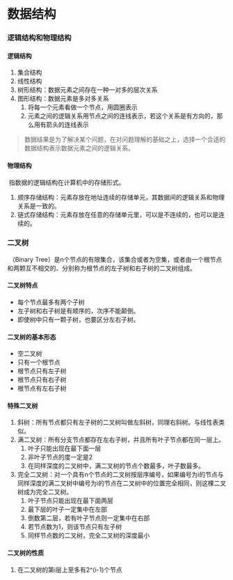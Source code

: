 # 数据结构

### 逻辑结构和物理结构

#### 逻辑结构

1. 集合结构
2. 线性结构
3. 树形结构：数据元素之间存在一种一对多的层次关系
4. 图形结构：数据元素是多对多关系
   1. 将每一个元素看做一个节点，用圆圈表示
   2. 元素之间的逻辑关系用节点之间的连线表示，若这个关系是有方向的，那么用有箭头的连线表示

> 数据结果是为了解决某个问题，在对问题理解的基础之上，选择一个合适的数据结构表示数据元素之间的逻辑关系。

#### 物理结构

​	指数据的逻辑结构在计算机中的存储形式。

1. 顺序存储结构：元素存放在地址连续的存储单元，其数据间的逻辑关系和物理关系是一致的。
2. 链式存储结构：元素存放在任意的存储单元里，可以是不连续的，也可以是连续的。

### 二叉树

​	（Binary Tree）是n个节点的有限集合，该集合或者为空集，或者由一个根节点和两颗互不相交的、分别称为根节点的左子树和右子树的二叉树组成。

#### 二叉树特点

- 每个节点最多有两个子树
- 左子树和右子树是有顺序的，次序不能颠倒。
- 即使树中只有一颗子树，也要区分左右子树。

#### 二叉树的基本形态

- 空二叉树
- 只有一个根节点
- 根节点只有左子树
- 根节点只有右子树
- 根节点有左右子树

#### 特殊二叉树

1. 斜树：所有节点都只有左子树的二叉树叫做左斜树，同理右斜树。与线性表类似。
2. 满二叉树：所有分支节点都存在左右子树，并且所有叶子节点都在同一层上。
   1. 叶子只能出现在最下面一层
   2. 非叶子节点的度一定是2
   3. 在同样深度的二叉树中，满二叉树的节点个数最多，叶子数最多。
3. 完全二叉树：对一个具有n个节点的二叉树按层序编号，如果编号为i的节点与同样深度的满二叉树中编号为i的节点在二叉树中的位置完全相同，则这棵二叉树成为完全二叉树。
   1. 叶子节点只能出现在最下面两层
   2. 最下层的叶子一定集中在左部
   3. 倒数第二层，若有叶子节点则一定集中在右部
   4. 若节点数为1，则该节点只有左子树
   5. 同样节点数的二叉树，完全二叉树的深度最小

#### 二叉树的性质

1. 在二叉树的第i层上至多有2^(i-1)个节点
